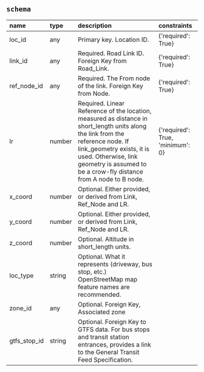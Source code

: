 ## `schema`

| name         | type   | description                                                                                                                                                                                                                                               | constraints                      |
|:-------------|:-------|:----------------------------------------------------------------------------------------------------------------------------------------------------------------------------------------------------------------------------------------------------------|:---------------------------------|
| loc_id       | any    | Primary key. Location ID.                                                                                                                                                                                                                                 | {'required': True}               |
| link_id      | any    | Required. Road Link ID. Foreign Key from Road_Link.                                                                                                                                                                                                       | {'required': True}               |
| ref_node_id  | any    | Required. The From node of the link. Foreign Key from Node.                                                                                                                                                                                               | {'required': True}               |
| lr           | number | Required. Linear Reference of the location, measured as distance in short_length units along the link from the reference node.  If link_geometry exists, it is used. Otherwise, link geometry is assumed to be a crow-fly distance from A node to B node. | {'required': True, 'minimum': 0} |
| x_coord      | number | Optional. Either provided, or derived from Link, Ref_Node and LR.                                                                                                                                                                                         |                                  |
| y_coord      | number | Optional. Either provided, or derived from Link, Ref_Node and LR.                                                                                                                                                                                         |                                  |
| z_coord      | number | Optional. Altitude in short_length units.                                                                                                                                                                                                                 |                                  |
| loc_type     | string | Optional. What it represents (driveway, bus stop, etc.) OpenStreetMap map feature names are recommended.                                                                                                                                                  |                                  |
| zone_id      | any    | Optional. Foreign Key, Associated zone                                                                                                                                                                                                                    |                                  |
| gtfs_stop_id | string | Optional. Foreign Key to GTFS data. For bus stops and transit station entrances, provides a link to the General Transit Feed Specification.                                                                                                               |                                  |